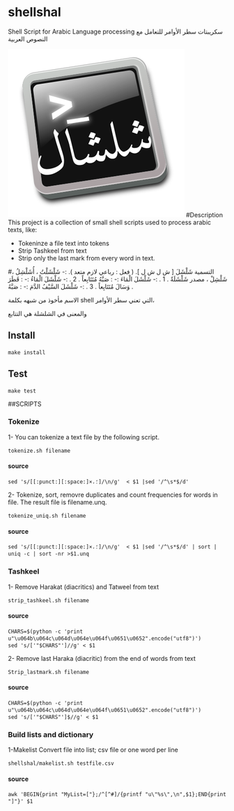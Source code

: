 # shellshal
Shell Script for Arabic Language processing
سكريبتات سطر الأوامر للتعامل مع النصوص العربية

![shellshel logo](logo.png  "shellshel logo")
#Description
This project is a collection of small shell scripts used to process arabic texts, like:

- Tokeninze a file text into tokens
- Strip Tashkeel from text
- Strip only the last mark from every word in text.


#التسمية
شَلْشَلَ
    [ ش ل ش ل ]. ( فعل : رباعي لازم متعد ). :- شَلْشَلْتُ ، أُشَلْشِلُ ، شَلْشِلْ ، مصدر شَلْشَلَةٌ .
    1 . :- شَلْشَلَ الْمَاءَ :- : صَبَّهُ مُتَتَابِعاً .
    2 . :- شَلْشَلَ الْمَاءُ :- : قَطَرَ وَسَالَ مُتَتَابِعاً .
    3 . :- شَلْشَلَ السَّيْفُ الدَّمَ :- : صَبَّهُ .
    
الاسم مأخوذ من شبهه بكلمة shell التي تعني سطر الأوامر، 

والمعنى في الشلشلة هي التتابع
## Install
```shell
make install
```
## Test
```shell
make test
```
##SCRIPTS

### Tokenize
1- You can tokenize a text file by the following script.
```
tokenize.sh filename
```
#### source
```shell
sed 's/[[:punct:][:space:]×،؛]/\n/g'  < $1 |sed '/^\s*$/d'
```

2- Tokenize, sort, removre duplicates and count frequencies for words in file. The result file is filename.unq.
```
tokenize_uniq.sh filename
```
#### source
```shell
sed 's/[[:punct:][:space:]×،؛]/\n/g'  < $1 |sed '/^\s*$/d' | sort | uniq -c | sort -nr >$1.unq
```

### Tashkeel
1- Remove Harakat (diacritics) and Tatweel from text
```
strip_tashkeel.sh filename
```
#### source
```shell
CHARS=$(python -c 'print u"\u064b\u064c\u064d\u064e\u064f\u0651\u0652".encode("utf8")')
sed 's/['"$CHARS"']//g' < $1
```

2- Remove last Haraka (diacritic) from the end of words from text
```
Strip_lastmark.sh filename
```
#### source
```shell
CHARS=$(python -c 'print u"\u064b\u064c\u064d\u064e\u064f\u0651\u0652".encode("utf8")')
sed 's/['"$CHARS"']$//g' < $1
```

### Build lists and dictionary
1-Makelist Convert file into list; csv file or one word per line

```
shellshal/makelist.sh testfile.csv
```
#### source
```
awk 'BEGIN{print "MyList=["};/^[^#]/{printf "u\"%s\",\n",$1};END{print "]"}' $1
```

